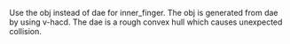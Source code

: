 Use the obj instead of dae for inner_finger.
The obj is generated from dae by using v-hacd.
The dae is a rough convex hull which causes unexpected collision.